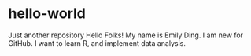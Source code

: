 # hello-world
Just another repository
Hello Folks!
  My name is Emily Ding. I am new for GitHub. I want to learn R, and implement data analysis. 
